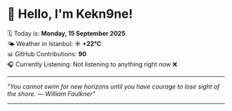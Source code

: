 # 👋 Hello, I'm Kekn9ne!

🗓️ Today is: **Monday, 15 September 2025**  
🌤️ Weather in Istanbul: **☀️   +22°C**  
📊 GitHub Contributions: **90**  
🎧 Currently Listening: Not listening to anything right now ❌

---

_"You cannot swim for new horizons until you have courage to lose sight of the shore. — *William Faulkner*"_

---
